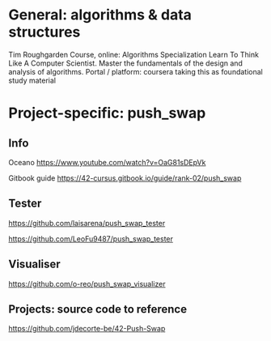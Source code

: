# General: algorithms & data structures

Tim Roughgarden
Course, online:		Algorithms Specialization
Learn To Think Like A Computer Scientist. Master the fundamentals of the design and analysis of algorithms.
Portal / platform:	coursera
	taking this as foundational study material



# Project-specific: push_swap

## Info

Oceano	https://www.youtube.com/watch?v=OaG81sDEpVk 

Gitbook guide		https://42-cursus.gitbook.io/guide/rank-02/push_swap 


## Tester

https://github.com/laisarena/push_swap_tester

https://github.com/LeoFu9487/push_swap_tester 



## Visualiser

https://github.com/o-reo/push_swap_visualizer



## Projects: source code to reference

https://github.com/jdecorte-be/42-Push-Swap